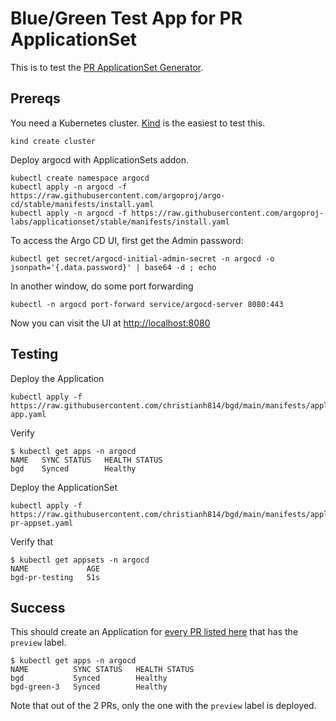 # Blue/Green Test App for PR ApplicationSet

This is to test the [PR ApplicationSet Generator](https://argocd-applicationset.readthedocs.io/en/stable/Generators-Pull-Request/).

## Prereqs

You need a Kubernetes cluster. [Kind](kind.sigs.k8s.io/) is the easiest to test this.

```shell
kind create cluster
```

Deploy argocd with ApplicationSets addon.

```shell
kubectl create namespace argocd
kubectl apply -n argocd -f https://raw.githubusercontent.com/argoproj/argo-cd/stable/manifests/install.yaml
kubectl apply -n argocd -f https://raw.githubusercontent.com/argoproj-labs/applicationset/stable/manifests/install.yaml
```

To access the Argo CD UI, first get the Admin password:

```shell
kubectl get secret/argocd-initial-admin-secret -n argocd -o jsonpath='{.data.password}' | base64 -d ; echo
```

In another window, do some port forwarding

```shell
kubectl -n argocd port-forward service/argocd-server 8080:443
```

Now you can visit the UI at [http://localhost:8080](http://localhost:8080)

## Testing

Deploy the  Application

```shell
kubectl apply -f https://raw.githubusercontent.com/christianh814/bgd/main/manifests/applications/bgd-app.yaml
```

Verify

```shell
$ kubectl get apps -n argocd
NAME   SYNC STATUS   HEALTH STATUS
bgd    Synced        Healthy
```

Deploy the ApplicationSet

```shell
kubectl apply -f https://raw.githubusercontent.com/christianh814/bgd/main/manifests/applicationsets/bgd-pr-appset.yaml
```

Verify that

```shell
$ kubectl get appsets -n argocd
NAME             AGE
bgd-pr-testing   51s
```

## Success

This should create an Application for [every PR listed
here](https://github.com/christianh814/bgd/pulls) that has the `preview`
label.

```shell
$ kubectl get apps -n argocd
NAME          SYNC STATUS   HEALTH STATUS
bgd           Synced        Healthy
bgd-green-3   Synced        Healthy
```

Note that out of the 2 PRs, only the one with the `preview` label is deployed.

